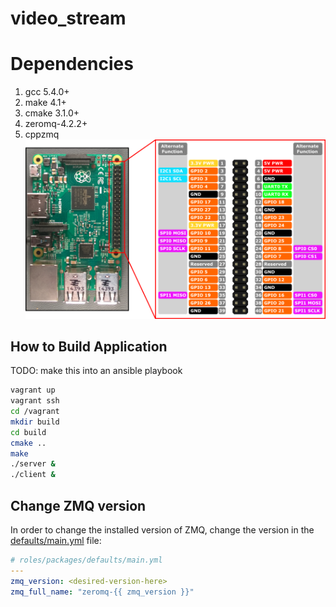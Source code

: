 # video_stream

# Dependencies
1. gcc 5.4.0+
2. make 4.1+
3. cmake 3.1.0+
4. zeromq-4.2.2+
5. cppzmq  
![](images/rp_pinout.png?raw=true)  
## How to Build Application
TODO: make this into an ansible playbook
```bash
vagrant up
vagrant ssh
cd /vagrant
mkdir build
cd build
cmake ..
make
./server &
./client &
```

## Change ZMQ version
In order to change the installed version of ZMQ, change the version in the [defaults/main.yml](https://github.com/moorem27/video_stream/blob/development/roles/packages/defaults/main.yml) file:
```yaml
# roles/packages/defaults/main.yml
---
zmq_version: <desired-version-here>
zmq_full_name: "zeromq-{{ zmq_version }}"
```
